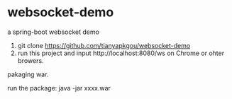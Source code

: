 # websocket-demo
a spring-boot websocket demo

1. git clone https://github.com/tianyapkgou/websocket-demo
2. run this project and input http://localhost:8080/ws on Chrome or ohter browers.

pakaging war.

run the package: java -jar xxxx.war
